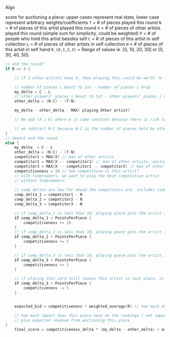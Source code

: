 
Algo

score for auctioning a piece: 
upper cases represent real state, lower case represent arbitrary weights/coefficients
    `T` = # of pieces played this round
    `N` = # of pieces of this artist played this round
    `X` = # of pieces of other artists played this round (simple sum for simplicity, could be weighted)
    `P` = # of people who hold this artist besides self
    `C` = # of pieces of this artist in self collection
    `L` = # of pieces of other artists in self collection
    `H` = # of pieces of this artist in self hand
    `R_(0,1,2,3)` = Range of values ie. [0, 10, 20, 30] or [0, 30, 40, 50].

```go
// end the round? 
if N == 4 {

    // if 2 other artists have 4, then playing this could be worth `H * 20` because it takes it from 3rd to first

    // number of pieces i boost to 1st - number of pieces i drop 
    my_delta = C - L 
    // other players' pieces i boost to 1st - other players' pieces i drop
    other_delta = (N-C) - (T-N)

    my_delta - other_delta - MAX( playing Other artist)

    // We add (X / k) where k is some constant because there is risk to not playing this piece if another artist comes in first instead

    // we subtract N-C because N-C is the number of pieces held by other players. We are boosting these players' scores by playing this piece
}
// doesnt end the round
else {
    my_delta  = C - L
    other_delta = (N-C) - (T-N)
    competitor1 = MAX(X) // max of other artists
    competitor2 = MAX(X -- competitor1) // max of other artists, excluding competitor1
    competitor3 = MAX(X -- competitor1 -- competitor2) // max of other artists, excluding competitor1 and competitor2
    competitiveness = 10 // how competitive is this artist? 
    // with tiebreakers, we want to play the most competitive artist
    // without tiebreakers: 
    
    // comp deltas are how far ahead the competitors are. includes tiebreakers. 
    comp_delta_1 = competitor1 - N
    comp_delta_2 = competitor2 - N
    comp_delta_3 = competitor3 - N

    // if comp_delta_1 is less than 10, playing piece puts the artist in first. 
    if comp_delta_1 < PointsPerPiece {
        competitiveness += 10
    }
    // if comp_delta_2 is less than 10, playing piece puts the artist in second.
    if comp_delta_2 < PointsPerPiece {
        competitiveness += 5
    }

    // if comp_delta_3 is less than 10, playing piece puts the artist in third.
    if comp_delta_3 < PointsPerPiece {
        competitiveness += 2
    }

    // if playing this card still leaves this artist in last place, it's not worth much
    if comp_delta_3 > PointsPerPiece {
        competitiveness -= 5
    }


    expected_bid = competitiveness * weighted_average(R) // how much do i expect to get from auctioning this piece?

    // how much impact does this piece have on the rankings * net impact on player payouts
    // plus expected revenue from auctioning this piece
}
    final_score = competitiveness_delta * (my_delta - other_delta) + expected_bid



```